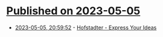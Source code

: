 # [Published on 2023-05-05](index.md)

* [2023-05-05, 20:59:52](https://lobste.rs/s/rrnypu/hofstadter_express_your_ideas) - [Hofstadter - Express Your Ideas](https://hofstadter.io/)
